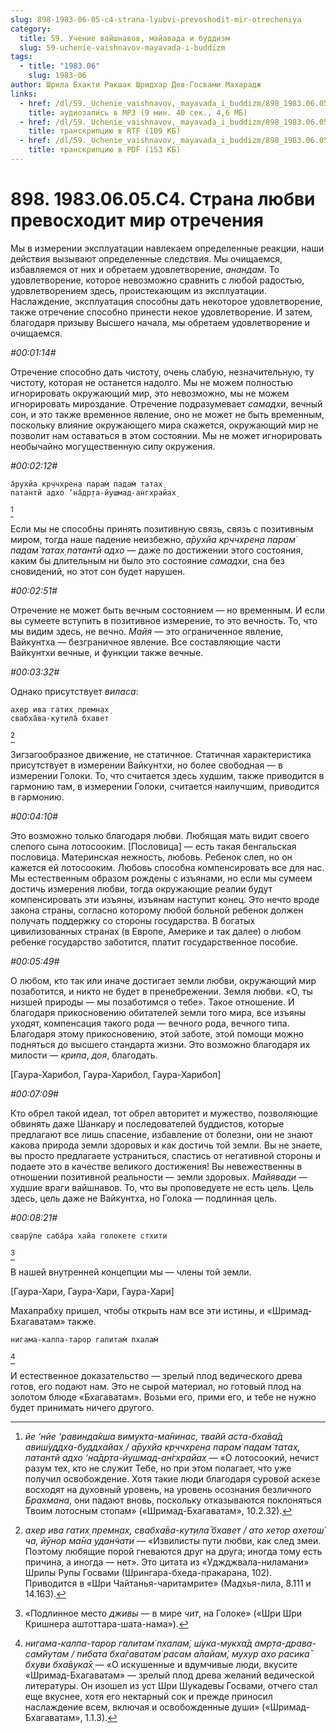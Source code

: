 ```yaml
---
slug: 898-1983-06-05-c4-strana-lyubvi-prevoshodit-mir-otrecheniya
category:
  title: 59. Учение вайшнавов, майавада и буддизм
  slug: 59-uchenie-vaishnavov-mayavada-i-buddizm
tags:
  - title: "1983.06"
    slug: 1983-06
author: Шрила Бхакти Ракшак Шридхар Дев-Госвами Махарадж
links:
  - href: /dl/59._Uchenie_vaishnavov,_mayavada_i_buddizm/898_1983.06.05.C4_SridharMj_Strana_lubvi_prevoshodit_mir_otrecheniya.mp3
    title: аудиозапись в MP3 (9 мин. 40 сек., 4,6 МБ)
  - href: /dl/59._Uchenie_vaishnavov,_mayavada_i_buddizm/898_1983.06.05.C4_SridharMj_Strana_lubvi_prevoshodit_mir_otrecheniya.rtf
    title: транскрипцию в RTF (109 КБ)
  - href: /dl/59._Uchenie_vaishnavov,_mayavada_i_buddizm/898_1983.06.05.C4_SridharMj_Strana_lubvi_prevoshodit_mir_otrecheniya.pdf
    title: транскрипцию в PDF (153 КБ)
---
```


# 898. 1983.06.05.C4. Страна любви превосходит мир отречения

Мы в измерении эксплуатации навлекаем определенные реакции, наши действия вызывают определенные следствия. Мы очищаемся, избавляемся от них и обретаем удовлетворение, *анандам*. То удовлетворение, которое невозможно сравнить с любой радостью, удовлетворением здесь, проистекающим из эксплуатации. Наслаждение, эксплуатация способны дать некоторое удовлетворение, также отречение способно принести некое удовлетворение. И затем, благодаря призыву Высшего начала, мы обретаем удовлетворение и очищаемся.

*#00:01:14#*

Отречение способно дать чистоту, очень слабую, незначительную, ту чистоту, которая не останется надолго. Мы не можем полностью игнорировать окружающий мир, это невозможно, мы не можем игнорировать мироздание. Отречение подразумевает *самадхи*, вечный сон, и это также временное явление, оно не может не быть временным, поскольку влияние окружающего мира скажется, окружающий мир не позволит нам оставаться в этом состоянии. Мы не может игнорировать необычайно могущественную силу окружения.

*#00:02:12#*

    а̄рухйа кр̣ччхрен̣а парам̇ падам̇ татах̣
    патантй адхо ‘на̄др̣та-йушмад-ан̇гхрайах̣
[^_ftn1]

Если мы не способны принять позитивную связь, связь с позитивным миром, тогда наше падение неизбежно, *а̄рухйа кр̣ччхрен̣а парам̇ падам̇ татах̣ патантй адхо* — даже по достижении этого состояния, каким бы длительным ни было это состояние *самадхи*, сна без сновидений, но этот сон будет нарушен.

*#00:02:51#*

Отречение не может быть вечным состоянием — но временным. И если вы сумеете вступить в позитивное измерение, то это вечность. То, что мы видим здесь, не вечно. *Майя* — это ограниченное явление, Вайкунтха — безграничное явление. Все составляющие части Вайкунтхи вечные, и функции также вечные.

*#00:03:32#*

Однако присутствует *виласа*:

    ахер ива гатих̣ премн̣ах̣
    свабха̄ва-кут̣ила̄ бхавет
[^_ftn2]

Зигзагообразное движение, не статичное. Статичная характеристика присутствует в измерении Вайкунтхи, но более свободная — в измерении Голоки. То, что считается здесь худшим, также приводится в гармонию там, в измерении Голоки, считается наилучшим, приводится в гармонию.

*#00:04:10#*

Это возможно только благодаря любви. Любящая мать видит своего слепого сына лотосооким. [Пословица] — есть такая бенгальская пословица. Материнская нежность, любовь. Ребенок слеп, но он кажется ей лотосооким. Любовь способна компенсировать все для нас. Мы естественным образом рождены с изъянами, но если мы сумеем достичь измерения любви, тогда окружающие реалии будут компенсировать эти изъяны, изъянам наступит конец. Это нечто вроде закона страны, согласно которому любой больной ребенок должен получать поддержку со стороны государства. В богатых цивилизованных странах (в Европе, Америке и так далее) о любом ребенке государство заботится, платит государственное пособие.

*#00:05:49#*

О любом, кто так или иначе достигает земли любви, окружающий мир позаботится, и никто не будет в пренебрежении. Земля любви. «О, ты низшей природы — мы позаботимся о тебе». Такое отношение. И благодаря прикосновению обитателей земли того мира, все изъяны уходят, компенсация такого рода — вечного рода, вечного типа. Благодаря этому прикосновению, этой заботе, этой помощи можно подняться до высшего стандарта жизни. Это возможно благодаря их милости — *крипа*, *доя*, благодать.

[Гаура-Харибол, Гаура-Харибол, Гаура-Харибол]

*#00:07:09#*

Кто обрел такой идеал, тот обрел авторитет и мужество, позволяющие обвинять даже Шанкару и последователей буддистов, которые предлагают все лишь спасение, избавление от болезни, они не знают какова природа земли здоровых и как достичь той земли. Вы не знаете, вы просто предлагаете устраниться, спастись от негативной стороны и подаете это в качестве великого достижения! Вы невежественны в отношении позитивной реальности — земли здоровых. *Майявади* — худшие враги вайшнавов. То, что вы проповедуете не есть цель. Цель здесь, цель даже не Вайкунтха, но Голока — подлинная цель.

*#00:08:21#*

    сварӯпе саба̄ра хайа голокете стхити
[^_ftn3]

В нашей внутренней концепции мы — члены той земли.

[Гаура-Хари, Гаура-Хари, Гаура-Хари]

Махапрабху пришел, чтобы открыть нам все эти истины, и «Шримад-Бхагаватам» также.

    нигама-калпа-тарор галитам̇ пхалам̇
[^_ftn4]

И естественное доказательство — зрелый плод ведического древа готов, его подают нам. Это не сырой материал, но готовый плод на золотом блюде «Бхагаватам». Возьми его, прими его, и тебе не нужно будет принимать ничего другого.



[^_ftn1]: *йе ‘нйе ‘равинда̄кша вимукта-ма̄нинас, твайй аста-бха̄ва̄д авиш́уддха-буддхайах̣ / а̄рухйа кр̣ччхрен̣а парам̇ падам̇ татах̣, патантй адхо ‘на̄др̣та-йушмад-ан̇гхрайах̣* — «О лотосоокий, нечист разум тех, кто не служит Тебе, но при этом полагает, что уже получил освобождение. Хотя такие люди благодаря суровой аскезе восходят на духовный уровень, на уровень осознания безличного *Брахмана*, они падают вновь, поскольку отказываются поклоняться Твоим лотосным стопам» («Шримад-Бхагаватам», 10.2.32).

[^_ftn2]: *ахер ива гатих̣ премн̣ах̣, свабха̄ва-кут̣ила̄ бхавет / ато хетор ахетош́ ча, йӯнор ма̄на удан̃чати* — «Извилисты пути любви, как след змеи. Поэтому любящие порой гневаются друг на друга; иногда тому есть причина, а иногда — нет». Это цитата из «Уджджвала-ниламани» Шрилы Рупы Госвами (Шрингара-бхеда-пракарана, 102). Приводится в «Шри Чайтанья-чаритамрите» (Мадхья-лила, 8.111 и 14.163).

[^_ftn3]: «Подлинное место *дживы* — в мире *чит*, на Голоке» («Шри Шри Кришнера аштоттара-шата-нама»).

[^_ftn4]: *нигама-калпа-тарор галитам̇ пхалам̇, ш́ука-мукха̄д амр̣та-драва-сам̇йутам / пибата бха̄гаватам̇ расам а̄лайам̇, мухур ахо расика̄ бхуви бха̄вука̄х̣* — «О искушенные и вдумчивые люди, вкусите «Шримад-Бхагаватам» — зрелый плод древа желаний ведической литературы. Он изошел из уст Шри Шукадевы Госвами, отчего стал еще вкуснее, хотя его нектарный сок и прежде приносил наслаждение всем, включая и освобожденные души» («Шримад-Бхагаватам», 1.1.3).

